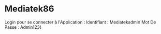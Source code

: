 # Mediatek86
Login pour se connecter à l'Application :
Identifiant : Mediatekadmin
Mot De Passe : Admin123!
